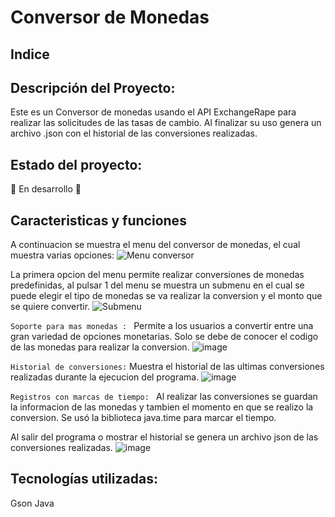  # Conversor de Monedas 

## Indice
## Descripción del Proyecto:
  Este es un Conversor de monedas usando el API ExchangeRape para realizar las solicitudes de las tasas de cambio.
 Al finalizar su uso genera un archivo .json con el historial de las conversiones realizadas.
  
## Estado del proyecto:
  🚧 En desarrollo 🚧
  
## Caracteristicas y funciones

A continuacion se muestra el menu del conversor de monedas, el cual muestra varias opciones:
![Menu conversor](https://github.com/keatnis/currency-coverter/assets/95552515/fd71e44e-99c2-422f-96b9-b944421b9013)

La primera opcion del menu permite realizar conversiones de monedas predefinidas, al pulsar 1 del menu se muestra  un submenu en el cual se puede elegir  el tipo de monedas se va realizar la conversion     y el monto que se quiere convertir.
![Submenu](https://github.com/keatnis/currency-coverter/assets/95552515/d71597bf-2891-42a0-8d37-2e97243a871e)

`Soporte para mas monedas : ` Permite a los usuarios a convertir entre una gran variedad de opciones monetarias. Solo se debe de conocer el codigo de las monedas para realizar la conversion.
![image](https://github.com/keatnis/currency-coverter/assets/95552515/186db2a7-60fb-44d3-898d-5ff5269984d6)

`Historial de conversiones:` Muestra el historial de las ultimas conversiones realizadas durante la ejecucion del programa.
![image](https://github.com/keatnis/currency-coverter/assets/95552515/4b0dba34-5184-49ad-aa69-a68c66c9e9be)

`Registros con marcas de tiempo: ` Al realizar las conversiones se guardan la informacion de las monedas y tambien el momento en que se realizo la conversion. Se usó la biblioteca java.time para 						marcar       el tiempo.

Al salir del programa o mostrar el historial se genera un archivo json de las conversiones realizadas.
   ![image](https://github.com/keatnis/currency-coverter/assets/95552515/63bce57b-40af-4ed0-9ad3-ae8519d1855d)
	 

## Tecnologías utilizadas:
Gson
Java

